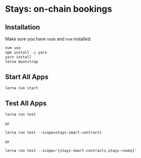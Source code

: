 # Stays: on-chain bookings

## Installation

Make sure you have `node` and `nvm` installed.

```bash
nvm use
npm install -g yarn
yarn install
lerna bootstrap
```

## Start All Apps

`lerna run start`

## Test All Apps

`lerna run test`

or

`lerna run test --scope=stays-smart-contracts`

or

`lerna run test --scope='{stays-smart-contracts,stays-rooms}'`